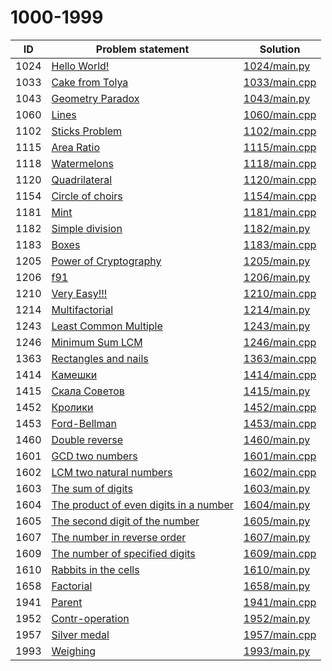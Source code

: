 # 1000-1999


| ID   | Problem statement                                                                  | Solution                       |
|------|------------------------------------------------------------------------------------|--------------------------------|
| 1024 | [Hello World!](https://www.e-olymp.com/en/problems/1024)                           | [1024/main.py](1024/main.py)   |
| 1033 | [Cake from Tolya](https://www.e-olymp.com/en/problems/1033)                        | [1033/main.cpp](1033/main.cpp) |
| 1043 | [Geometry Paradox](https://www.e-olymp.com/en/problems/1043)                       | [1043/main.py](1043/main.py)   |
| 1060 | [Lines](https://www.e-olymp.com/en/problems/1060)                                  | [1060/main.cpp](1060/main.cpp) |
| 1102 | [Sticks Problem](https://www.e-olymp.com/en/problems/1102)                         | [1102/main.cpp](1102/main.cpp) |
| 1115 | [Area Ratio](https://www.e-olymp.com/en/problems/1115)                             | [1115/main.cpp](1115/main.cpp) |
| 1118 | [Watermelons](https://www.e-olymp.com/en/problems/1118)                            | [1118/main.cpp](1118/main.cpp) |
| 1120 | [Quadrilateral](https://www.e-olymp.com/en/problems/1120)                          | [1120/main.cpp](1120/main.cpp) |
| 1154 | [Circle of choirs](https://www.e-olymp.com/en/problems/1154)                       | [1154/main.cpp](1154/main.cpp) |
| 1181 | [Mint](https://www.e-olymp.com/en/problems/1181)                                   | [1181/main.cpp](1181/main.cpp) |
| 1182 | [Simple division](https://www.e-olymp.com/en/problems/1182)                        | [1182/main.py](1182/main.py)   |
| 1183 | [Boxes](https://www.e-olymp.com/en/problems/1183)                                  | [1183/main.cpp](1183/main.cpp) |
| 1205 | [Power of Cryptography](https://www.e-olymp.com/en/problems/1205)                  | [1205/main.py](1205/main.py)   |
| 1206 | [f91](https://www.e-olymp.com/en/problems/1206)                                    | [1206/main.py](1206/main.py)   |
| 1210 | [Very Easy!!!](https://www.e-olymp.com/en/problems/1210)                           | [1210/main.cpp](1210/main.cpp) |
| 1214 | [Multifactorial](https://www.e-olymp.com/en/problems/1214)                         | [1214/main.py](1214/main.py)   |
| 1243 | [Least Common Multiple](https://www.e-olymp.com/en/problems/1243)                  | [1243/main.py](1243/main.py)   |
| 1246 | [Minimum Sum LCM](https://www.e-olymp.com/en/problems/1246)                        | [1246/main.cpp](1246/main.cpp) |
| 1363 | [Rectangles and nails](https://www.e-olymp.com/en/problems/1363)                   | [1363/main.cpp](1363/main.cpp) |
| 1414 | [Камешки](https://www.e-olymp.com/en/problems/1414)                                | [1414/main.cpp](1414/main.cpp) |
| 1415 | [Скала Советов](https://www.e-olymp.com/en/problems/1415)                          | [1415/main.py](1415/main.py)   |
| 1452 | [Кролики](https://www.e-olymp.com/en/problems/1452)                                | [1452/main.cpp](1452/main.cpp) |
| 1453 | [Ford-Bellman](https://www.e-olymp.com/en/problems/1453)                           | [1453/main.cpp](1453/main.cpp) |
| 1460 | [Double reverse](https://www.e-olymp.com/en/problems/1460)                         | [1460/main.py](1460/main.py)   |
| 1601 | [GCD two numbers](https://www.e-olymp.com/en/problems/1601)                        | [1601/main.cpp](1601/main.cpp) |
| 1602 | [LCM two natural numbers](https://www.e-olymp.com/en/problems/1602)                | [1602/main.cpp](1602/main.cpp) |
| 1603 | [The sum of digits](https://www.e-olymp.com/en/problems/1603)                      | [1603/main.py](1603/main.py)   |
| 1604 | [The product of even digits in a number](https://www.e-olymp.com/en/problems/1604) | [1604/main.py](1604/main.py)   |
| 1605 | [The second digit of the number](https://www.e-olymp.com/en/problems/1605)         | [1605/main.py](1605/main.py)   |
| 1607 | [The number in reverse order](https://www.e-olymp.com/en/problems/1607)            | [1607/main.py](1607/main.py)   |
| 1609 | [The number of specified digits](https://www.e-olymp.com/en/problems/1609)         | [1609/main.cpp](1609/main.cpp) |
| 1610 | [Rabbits in the cells](https://www.e-olymp.com/en/problems/1610)                   | [1610/main.py](1610/main.py)   |
| 1658 | [Factorial](https://www.e-olymp.com/en/problems/1658)                              | [1658/main.py](1658/main.py)   |
| 1941 | [Parent](https://www.e-olymp.com/en/problems/1941)                                 | [1941/main.cpp](1941/main.cpp) |
| 1952 | [Contr-operation](https://www.e-olymp.com/en/problems/1952)                        | [1952/main.py](1952/main.py)   |
| 1957 | [Silver medal](https://www.e-olymp.com/en/problems/1957)                           | [1957/main.cpp](1957/main.cpp) |
| 1993 | [Weighing](https://www.e-olymp.com/en/problems/1993)                               | [1993/main.py](1993/main.py)   |

